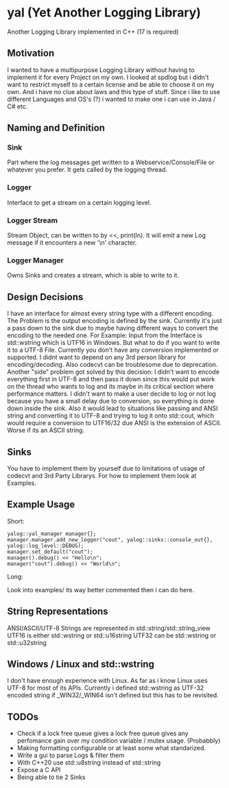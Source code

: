 # yal (Yet Another Logging Library)

Another Logging Library implemented in C++ (17 is required)

## Motivation

I wanted to have a multipurpose Logging Library without having to implement it for every Project on my own. I looked at spdlog but i didn't want to restrict myself to a certain license and be able to choose it on my own. And i have no clue about laws and this type of stuff. Since i like to use different Languages and OS's (?) i wanted to make one i can use in Java / C# etc.

## Naming and Definition
### Sink
Part where the log messages get written to a Webservice/Console/File or whatever you prefer. It gets called by the logging thread.
### Logger
Interface to get a stream on a certain logging level.
### Logger Stream
Stream Object, can be written to by <<, print(ln). It will emit a new Log message if it encounters a new '\n' character.
### Logger Manager
Owns Sinks and creates a stream, which is able to write to it.

## Design Decisions
I have an interface for almost every string type with a different encoding. 
The Problem is the output encoding is defined by the sink. Currently it's just a pass down to the sink due to maybe having different ways to convert the encoding to the needed one. 
For Example:
Input from the Interface is std::wstring which is UTF16 in Windows. But what to do if you want to write it to a UTF-8 File.
Currently you don't have any conversion implemented or supported.
I didnt want to depend on any 3rd person library for encoding/decoding. Also codecvt can be troublesome due to deprecation.
Another "side" problem got solved by this decision:
I didn't want to encode everything first in UTF-8 and then pass it down since this would put work on the thread who wants to log and its maybe in its critical section where performance matters. I didn't want to make a user decide to log or not log because you have a small delay due to conversion, so everything is done down inside the sink. Also it would lead to situations like passing and ANSI string and converting it to UTF-8 and trying to log it onto std::cout, which would require a conversion to UTF16/32 due ANSI is the extension of ASCII. Worse if its an ASCII string.

## Sinks 
You have to implement them by yourself due to limitations of usage of codecvt and 3rd Party Librarys. For how to implement them look at Examples.

## Example Usage
Short:
```
yalog::yal_manager manager{};
manager.manager.add_new_logger("cout", yalog::sinks::console_out{}, yalog::log_level::DEBUG);
manager.set_default("cout");
manager().debug() << "Hello\n";
manager("cout").debug() << "World\n";
```

Long:

Look into examples/ its way better commented then i can do here.

## String Representations

ANSI/ASCII/UTF-8 Strings are represented in std::string/std::string_view
UTF16 is either std::wstring or std::u16string
UTF32 can be std::wstring or std::u32string

## Windows / Linux and std::wstring

I don't have enough experience with Linux. As far as i know Linux uses UTF-8 for most of its APIs. Currently i defined std::wstring as UTF-32 encoded string if _WIN32/_WIN64 isn't defined but this has to be revisited.

## TODOs

- Check if a lock free queue gives a lock free queue gives any perfomance gain over my condition variable / mutex usage. (Probabbly)
- Making formatting configurable or at least some what standarized.
- Write a gui to parse Logs & filter them
- With C++20 use std::u8string instead of std::string
- Expose a C API
- Being able to tie 2 Sinks